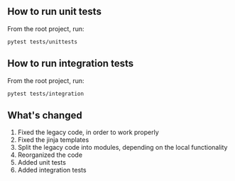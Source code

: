 ## How to run unit tests
From the root project, run:
```
pytest tests/unittests
```

## How to run integration tests
From the root project, run:
```
pytest tests/integration
```

## What's changed
1. Fixed the legacy code, in order to work properly
2. Fixed the jinja templates
3. Split the legacy code into modules, depending on the local functionality
4. Reorganized the code
5. Added unit tests
6. Added integration tests